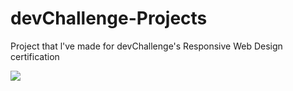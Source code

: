 # devChallenge-Projects
Project that l've made for devChallenge's Responsive Web Design certification

<a href="https://akcaybatu.github.io/devChallenge-404-Not-Found/"><img src="![404 Not Found](https://user-images.githubusercontent.com/82604103/132120808-0ebed494-d6e3-47f5-bdfe-06fc91048e4a.png)"></a>
